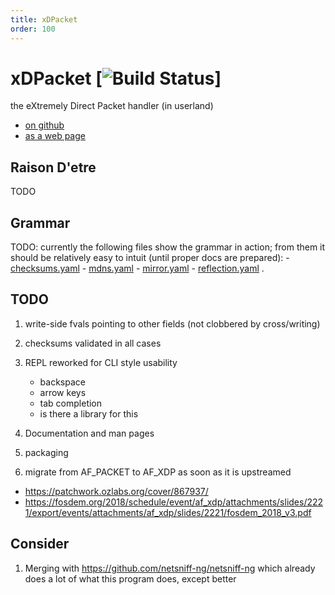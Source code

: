 ```yaml
---
title: xDPacket
order: 100
---
```


# xDPacket [![Build Status](https://travis-ci.org/siriobalmelli/xdpacket.svg?branch=master)]

the eXtremely Direct Packet handler (in userland)

- [on github](https://github.com/siriobalmelli/xdpacket)
- [as a web page](https://siriobalmelli.github.io/xdpacket/)

## Raison D'etre

TODO

## Grammar

TODO: currently the following files show the grammar in action;
from them it should be relatively easy to intuit (until proper docs are prepared):
    - [checksums.yaml](docs/checksums.yaml)
    - [mdns.yaml](docs/mdns.yaml)
    - [mirror.yaml](docs/mirror.yaml)
    - [reflection.yaml](docs/reflection.yaml)
.

## TODO

1. write-side fvals pointing to other fields (not clobbered by cross/writing)

1. checksums validated in all cases

1. REPL reworked for CLI style usability
    - backspace
    - arrow keys
    - tab completion
    - is there a library for this

1. Documentation and man pages

1. packaging

1. migrate from AF_PACKET to AF_XDP as soon as it is upstreamed
  - <https://patchwork.ozlabs.org/cover/867937/>
  - <https://fosdem.org/2018/schedule/event/af_xdp/attachments/slides/2221/export/events/attachments/af_xdp/slides/2221/fosdem_2018_v3.pdf>

## Consider

1. Merging with <https://github.com/netsniff-ng/netsniff-ng> which already
  does a lot of what this program does, except better
